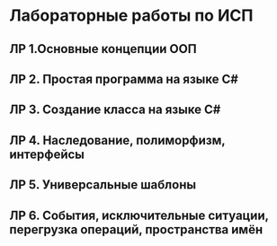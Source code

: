 # Лабораторные работы по ИСП
## ЛР 1.Основные концепции ООП
## ЛР 2. Простая программа на языке C#
## ЛР 3. Создание класса на языке C#
## ЛР 4. Наследование, полиморфизм, интерфейсы
## ЛР 5. Универсальные шаблоны
## ЛР 6. События, исключительные ситуации, перегрузка операций, пространства имён